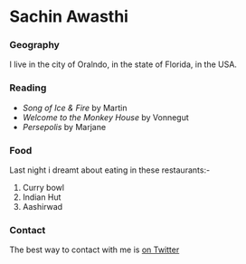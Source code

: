 # Sachin Awasthi

### Geography

I live in the city of Oralndo, in the state of Florida, in the USA.

### Reading

- *Song of Ice & Fire* by Martin
- *Welcome to the Monkey House* by Vonnegut
- *Persepolis* by Marjane



### Food

Last night i dreamt about eating in these restaurants:-

1. Curry bowl
2. Indian Hut
3. Aashirwad

### Contact
The best way to contact with me is [on Twitter](https://twitter.com)


